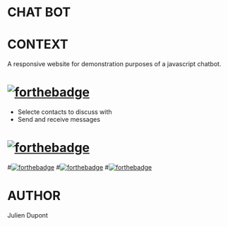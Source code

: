 # CHAT BOT

# CONTEXT

A responsive website for demonstration purposes of a javascript chatbot. 

# [![forthebadge](https://forthebadge.com/images/badges/not-a-bug-a-feature.svg)](https://forthebadge.com)

 * Selecte contacts to discuss with
 * Send and receive messages

# [![forthebadge](https://forthebadge.com/images/badges/built-by-crips.svg)](https://forthebadge.com) 

#[![forthebadge](https://forthebadge.com/images/badges/uses-html.svg)](https://forthebadge.com)
#[![forthebadge](https://forthebadge.com/images/badges/uses-css.svg)](https://forthebadge.com)
#[![forthebadge](https://forthebadge.com/images/badges/made-with-javascript.svg)](https://forthebadge.com)

# AUTHOR 
Julien Dupont
